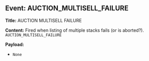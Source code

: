 ## Event: AUCTION_MULTISELL_FAILURE

**Title:** AUCTION MULTISELL FAILURE

**Content:**
Fired when listing of multiple stacks fails (or is aborted?).
`AUCTION_MULTISELL_FAILURE`

**Payload:**
- `None`